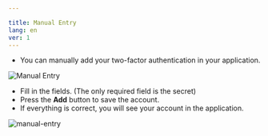 ```yaml
---

title: Manual Entry
lang: en
ver: 1
---
```


- You can manually add your two-factor authentication in your application.

![Manual Entry](/img/docs/add-manual.webp)

- Fill in the fields. (The only required field is the secret)
- Press the **Add** button to save the account.
- If everything is correct, you will see your account in the application.

![manual-entry](/img/docs/add-manual-success.webp)
